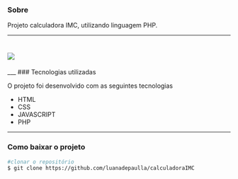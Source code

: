 ### Sobre

Projeto calculadora IMC, utilizando linguagem PHP.

___

<h1>
	<img src=https://user-images.githubusercontent.com/32937294/164559925-e93ae2ef-ec0e-4f53-ba78-a3a3e27ef047.PNG>
</h1>
___
### Tecnologias utilizadas

O projeto foi desenvolvido com as seguintes tecnologias

- HTML 
- CSS  
- JAVASCRIPT 
- PHP
___
### Como baixar o projeto

```bash
#clonar o repositório
$ git clone https://github.com/luanadepaulla/calculadoraIMC
